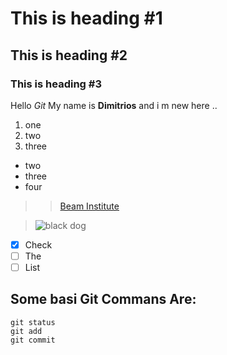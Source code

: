 # This is heading #1 
## This is heading #2
### This is heading #3 

Hello *Git* My name is **Dimitrios** and i m new here ..  
1. one 
2. two 
3. three  
+ two  
+ three  
+ four  
>>[Beam Institute](https://beaminstitute.org/)    
  
    

>![black dog](https://images.unsplash.com/photo-1670169141450-da63fae030aa?ixlib=rb-4.0.3&ixid=MnwxMjA3fDB8MHxwaG90by1wYWdlfHx8fGVufDB8fHx8&auto=format&fit=crop&w=627&q=80) 

- [x] Check  
- [ ] The  
- [ ] List 
 
 ## Some basi Git Commans Are:  
 ```
 git status  
 git add  
 git commit 
 ```
